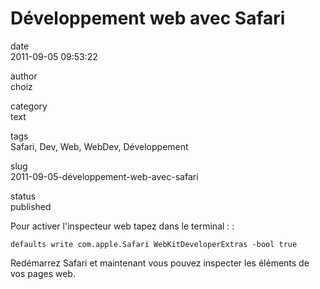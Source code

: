 Développement web avec Safari
=============================

date  
2011-09-05 09:53:22

author  
choiz

category  
text

tags  
Safari, Dev, Web, WebDev, Développement

slug  
2011-09-05-développement-web-avec-safari

status  
published

Pour activer l'inspecteur web tapez dans le terminal : :

    defaults write com.apple.Safari WebKitDeveloperExtras -bool true

Redémarrez Safari et maintenant vous pouvez inspecter les éléments de
vos pages web.
